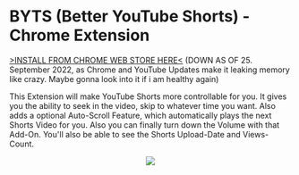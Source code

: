 # BYTS (Better YouTube Shorts) - Chrome Extension

[>INSTALL FROM CHROME WEB STORE HERE<](https://chrome.google.com/webstore/detail/byts-better-youtube-short/fpmofjnogbfahlnbbdpmocddegppjebl)
(DOWN AS OF 25. September 2022, as Chrome and YouTube Updates make it leaking memory like crazy. Maybe gonna look into it if i am healthy again)

<p align="center">
  <p>This Extension will make YouTube Shorts more controllable for you. It gives you the ability to seek in the video, skip to whatever time you want. Also adds a optional Auto-Scroll Feature, which automatically plays the next Shorts Video for you. Also you can finally turn down the Volume with that Add-On. You'll also be able to see the Shorts Upload-Date and Views-Count.</p>
</p>
 
<p align="center">
  <img src="https://i.imgur.com/GsmlJX6.jpg">
</p>
